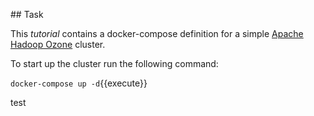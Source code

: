 
## Task

This _tutorial_  contains a docker-compose definition for a simple [Apache Hadoop Ozone](http://ozone.hadoop.apache.org) cluster.

To start up the cluster run the following command:

`docker-compose up -d`{{execute}}

test
